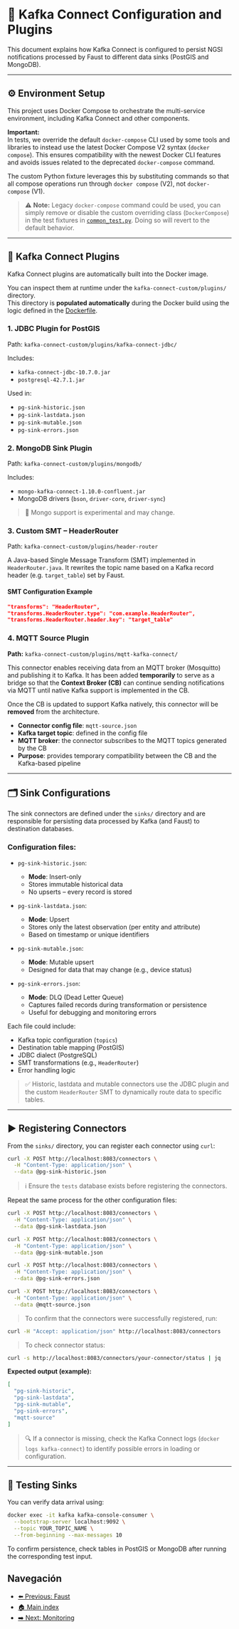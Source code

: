 # 🔄 Kafka Connect Configuration and Plugins

This document explains how Kafka Connect is configured to persist NGSI notifications processed by Faust to different data sinks (PostGIS and MongoDB).

---


## ⚙️ Environment Setup

This project uses Docker Compose to orchestrate the multi-service environment, including Kafka Connect and other components.

**Important:**  
In tests, we override the default `docker-compose` CLI used by some tools and libraries to instead use the latest Docker Compose V2 syntax (`docker compose`). This ensures compatibility with the newest Docker CLI features and avoids issues related to the deprecated `docker-compose` command.

The custom Python fixture leverages this by substituting commands so that all compose operations run through `docker compose` (V2), not `docker-compose` (V1).

> ⚠️ **Note:** Legacy `docker-compose` command could be used, you can simply remove or disable the custom overriding class (`DockerCompose`) in the test fixtures in [`common_test.py`](../tests_end2end/functional/common_test.py). Doing so will revert to the default behavior.

---

## 🧩 Kafka Connect Plugins

Kafka Connect plugins are automatically built into the Docker image.

You can inspect them at runtime under the `kafka-connect-custom/plugins/` directory.  
This directory is **populated automatically** during the Docker build using the logic defined in the [Dockerfile](/kafka-connect-custom/Dockerfile).

### 1. JDBC Plugin for PostGIS

Path: `kafka-connect-custom/plugins/kafka-connect-jdbc/`

Includes:

- `kafka-connect-jdbc-10.7.0.jar`
- `postgresql-42.7.1.jar`

Used in:
- `pg-sink-historic.json`
- `pg-sink-lastdata.json`
- `pg-sink-mutable.json`
- `pg-sink-errors.json`

### 2. MongoDB Sink Plugin

Path: `kafka-connect-custom/plugins/mongodb/`

Includes:

- `mongo-kafka-connect-1.10.0-confluent.jar`
- MongoDB drivers (`bson`, `driver-core`, `driver-sync`)

> 🚧 Mongo support is experimental and may change.

### 3. Custom SMT – HeaderRouter

Path: `kafka-connect-custom/plugins/header-router`

A Java-based Single Message Transform (SMT) implemented in `HeaderRouter.java`. It rewrites the topic name based on a Kafka record header (e.g. `target_table`) set by Faust.

#### SMT Configuration Example

```json
"transforms": "HeaderRouter",
"transforms.HeaderRouter.type": "com.example.HeaderRouter",
"transforms.HeaderRouter.header.key": "target_table"
```

### 4. MQTT Source Plugin

**Path:** `kafka-connect-custom/plugins/mqtt-kafka-connect/`

This connector enables receiving data from an MQTT broker (Mosquitto) and publishing it to Kafka. It has been added **temporarily** to serve as a bridge so that the **Context Broker (CB)** can continue sending notifications via MQTT until native Kafka support is implemented in the CB.

Once the CB is updated to support Kafka natively, this connector will be **removed** from the architecture.

- **Connector config file**: `mqtt-source.json`
- **Kafka target topic**: defined in the config file
- **MQTT broker**: the connector subscribes to the MQTT topics generated by the CB
- **Purpose**: provides temporary compatibility between the CB and the Kafka-based pipeline

---

## 🗂️ Sink Configurations

The sink connectors are defined under the `sinks/` directory and are responsible for persisting data processed by Kafka (and Faust) to destination databases.

### Configuration files:

- `pg-sink-historic.json`:  
  - **Mode**: Insert-only  
  - Stores immutable historical data  
  - No upserts – every record is stored

- `pg-sink-lastdata.json`:  
  - **Mode**: Upsert  
  - Stores only the latest observation (per entity and attribute)  
  - Based on timestamp or unique identifiers

- `pg-sink-mutable.json`:  
  - **Mode**: Mutable upsert  
  - Designed for data that may change (e.g., device status)

- `pg-sink-errors.json`:  
  - **Mode**: DLQ (Dead Letter Queue)  
  - Captures failed records during transformation or persistence  
  - Useful for debugging and monitoring errors

Each file could include:
- Kafka topic configuration (`topics`)
- Destination table mapping (PostGIS)
- JDBC dialect (PostgreSQL)
- SMT transformations (e.g., `HeaderRouter`)
- Error handling logic

> ✅ Historic, lastdata and mutable connectors use the JDBC plugin and the custom `HeaderRouter` SMT to dynamically route data to specific tables.

---

## ▶️ Registering Connectors

From the `sinks/` directory, you can register each connector using `curl`:

```bash
curl -X POST http://localhost:8083/connectors \
  -H "Content-Type: application/json" \
  --data @pg-sink-historic.json
```

> ℹ️ Ensure the `tests` database exists before registering the connectors.  

Repeat the same process for the other configuration files:

```bash
curl -X POST http://localhost:8083/connectors \
  -H "Content-Type: application/json" \
  --data @pg-sink-lastdata.json

curl -X POST http://localhost:8083/connectors \
  -H "Content-Type: application/json" \
  --data @pg-sink-mutable.json

curl -X POST http://localhost:8083/connectors \
  -H "Content-Type: application/json" \
  --data @pg-sink-errors.json

curl -X POST http://localhost:8083/connectors \
  -H "Content-Type: application/json" \
  --data @mqtt-source.json
```

> To confirm that the connectors were successfully registered, run:

```bash
curl -H "Accept: application/json" http://localhost:8083/connectors
```

> To check connector status:

```bash
curl -s http://localhost:8083/connectors/your-connector/status | jq
```

**Expected output (example):**

```json
[
  "pg-sink-historic",
  "pg-sink-lastdata",
  "pg-sink-mutable",
  "pg-sink-errors",
  "mqtt-source"
]
```

> 🔍 If a connector is missing, check the Kafka Connect logs (`docker logs kafka-connect`) to identify possible errors in loading or configuration.

---

## 🧪 Testing Sinks

You can verify data arrival using:

```bash
docker exec -it kafka kafka-console-consumer \
  --bootstrap-server localhost:9092 \
  --topic YOUR_TOPIC_NAME \
  --from-beginning --max-messages 10
```

To confirm persistence, check tables in PostGIS or MongoDB after running the corresponding test input.

## Navegación

- [⬅️ Previous: Faust](/doc/05_faust.md)
- [🏠 Main index](../README.md#documentation)
- [➡️ Next: Monitoring](/doc/07_monitoring.md)
